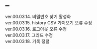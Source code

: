 # _

ver.00.03.14. 비밀번호 찾기 활성화
<br>ver.00.03.15. history CSV 가져오기 오류 수정
<br>ver.00.03.16. 로그아웃 오류 수정
<br>ver.00.03.17. 그리드 수정
<br>ver.00.03.18. 기록 정렬
